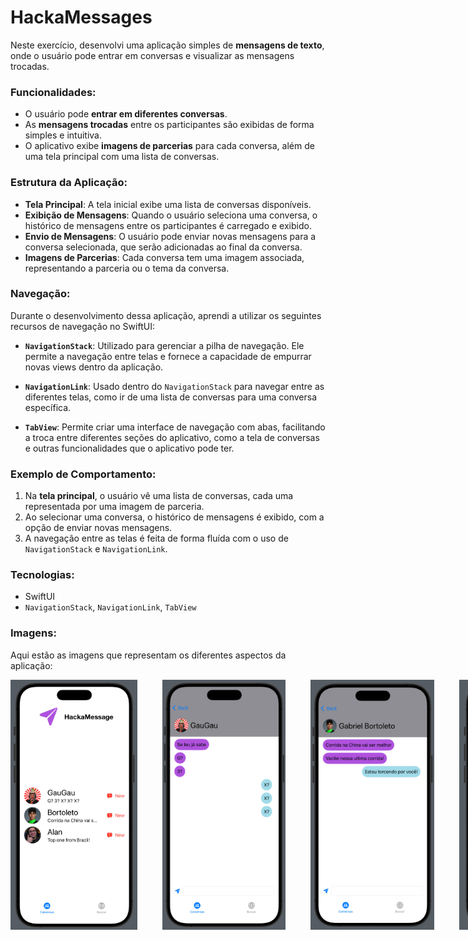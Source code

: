 # HackaMessages

Neste exercício, desenvolvi uma aplicação simples de **mensagens de texto**, onde o usuário pode entrar em conversas e visualizar as mensagens trocadas.

### Funcionalidades:
- O usuário pode **entrar em diferentes conversas**.
- As **mensagens trocadas** entre os participantes são exibidas de forma simples e intuitiva.
- O aplicativo exibe **imagens de parcerias** para cada conversa, além de uma tela principal com uma lista de conversas.

### Estrutura da Aplicação:
- **Tela Principal**: A tela inicial exibe uma lista de conversas disponíveis.
- **Exibição de Mensagens**: Quando o usuário seleciona uma conversa, o histórico de mensagens entre os participantes é carregado e exibido.
- **Envio de Mensagens**: O usuário pode enviar novas mensagens para a conversa selecionada, que serão adicionadas ao final da conversa.
- **Imagens de Parcerias**: Cada conversa tem uma imagem associada, representando a parceria ou o tema da conversa.

### Navegação:
Durante o desenvolvimento dessa aplicação, aprendi a utilizar os seguintes recursos de navegação no SwiftUI:

- **`NavigationStack`**: Utilizado para gerenciar a pilha de navegação. Ele permite a navegação entre telas e fornece a capacidade de empurrar novas views dentro da aplicação.
  
- **`NavigationLink`**: Usado dentro do `NavigationStack` para navegar entre as diferentes telas, como ir de uma lista de conversas para uma conversa específica.

- **`TabView`**: Permite criar uma interface de navegação com abas, facilitando a troca entre diferentes seções do aplicativo, como a tela de conversas e outras funcionalidades que o aplicativo pode ter.

### Exemplo de Comportamento:
1. Na **tela principal**, o usuário vê uma lista de conversas, cada uma representada por uma imagem de parceria.
2. Ao selecionar uma conversa, o histórico de mensagens é exibido, com a opção de enviar novas mensagens.
3. A navegação entre as telas é feita de forma fluída com o uso de `NavigationStack` e `NavigationLink`.

### Tecnologias:
- SwiftUI
- `NavigationStack`, `NavigationLink`, `TabView`

### Imagens:
Aqui estão as imagens que representam os diferentes aspectos da aplicação:

<div style="display: flex; justify-content: space-between; gap: 20px;">

  <img src="/Images/TabView/Pagina1.jpg" height="400px" alt="Tela Principal">
  <img width="12" />
  <img src="/Images/TabView/Conversa1.jpg" height="400px" alt="Conversa 1">
  <img width="12" />
  <img src="/Images/TabView/Conversa2.jpg" height="400px" alt="Conversa 2">
  <img width="12" />
  <img src="/Images/TabView/Conversa3.jpg" height="400px" alt="Conversa 3">
  
</div>



